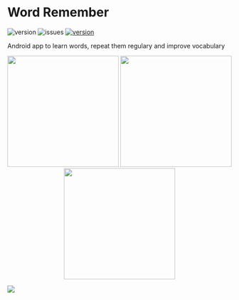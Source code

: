 # Word Remember

<p>
<img alt="version" src="https://img.shields.io/badge/version-1.0.0-green" />
<img alt="issues" src="https://img.shields.io/github/issues-raw/savvasenok/word-remember" />
<a href="https://t.me/savvamirzoyan">
<img alt="version" src="https://img.shields.io/badge/Telegram-2CA5E0?logo=telegram&logoColor=white" />
</a>
</p>
Android app to learn words, repeat them regulary and improve vocabulary

<p align="center">
<img width="250px" src="https://img.savvamirzoyan.xyz/word-remember-1.jpg" />
<img width="250px" src="https://img.savvamirzoyan.xyz/word-remember-2.jpg" />
<img width="250px" src="https://img.savvamirzoyan.xyz/word-remember-3.jpg" />
</p>

<a href="https://play.google.com/store/apps/details?id=xyz.savvamirzoyan.wordremember">
<img src="https://img.shields.io/badge/Google_Play-414141?style=for-the-badge&logo=google-play&logoColor=white" />
</a>

